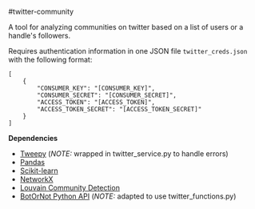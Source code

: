 #twitter-community

A tool for analyzing communities on twitter based on a list of users or a handle's followers.

Requires authentication information in one JSON file `twitter_creds.json` with the following format:

	[
		{
			"CONSUMER_KEY": "[CONSUMER_KEY]",
			"CONSUMER_SECRET": "[CONSUMER_SECRET]",
			"ACCESS_TOKEN": "[ACCESS_TOKEN]",
			"ACCESS_TOKEN_SECRET": "[ACCESS_TOKEN_SECRET]"
		}
	]

__Dependencies__
* [Tweepy](https://github.com/tweepy/tweepy) (_NOTE:_ wrapped in twitter_service.py to handle errors)
* [Pandas](https://github.com/pandas-dev/pandas)
* [Scikit-learn](https://github.com/scikit-learn/scikit-learn)
* [NetworkX](https://github.com/networkx/networkx)
* [Louvain Community Detection](https://github.com/taynaud/python-louvain)
* [BotOrNot Python API](https://github.com/truthy/botornot-python) (_NOTE:_ adapted to use twitter_functions.py)